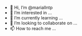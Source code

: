 - 👋 Hi, I’m @mariallntp
- 👀 I’m interested in ...
- 🌱 I’m currently learning ...
- 💞️ I’m looking to collaborate on ...
- 📫 How to reach me ...

<!---
mariallntp/mariallntp is a ✨ special ✨ repository because its `README.md` (this file) appears on your GitHub profile.
You can click the Preview link to take a look at your changes.
--->
